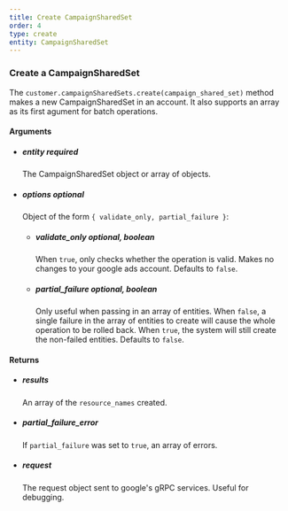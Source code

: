 ```yaml
---
title: Create CampaignSharedSet 
order: 4
type: create
entity: CampaignSharedSet 
---
```


### Create a CampaignSharedSet 

The `customer.campaignSharedSets.create(campaign_shared_set)` method makes a new CampaignSharedSet in an account. It also supports an array as its first agument for batch operations.


#### Arguments

-   ##### entity _required_ 
    The CampaignSharedSet object or array of objects.
-   ##### options _optional_
    Object of the form `{ validate_only, partial_failure }`:
    -   ##### validate_only _optional, boolean_ 
        When `true`, only checks whether the operation is valid. Makes no changes to your google ads account. Defaults to `false`.
    -   ##### partial_failure _optional, boolean_
        Only useful when passing in an array of entities. When `false`, a single failure in the array of entities to create will cause the whole operation to be rolled back. When `true`, the system will still create the non-failed entities. Defaults to `false`.


#### Returns

-   ##### results
    An array of the `resource_names` created.
-   ##### partial_failure_error
    If `partial_failure` was set to `true`, an array of errors.
-   ##### request
    The request object sent to google's gRPC services. Useful for debugging.
